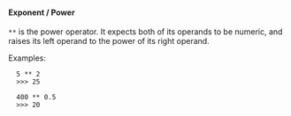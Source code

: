 #### Exponent / Power

`**` is the power operator. It expects both of its operands to be numeric, and
raises its left operand to the power of its right operand.

Examples:
```
  5 ** 2
  >>> 25
  
  400 ** 0.5
  >>> 20
```

